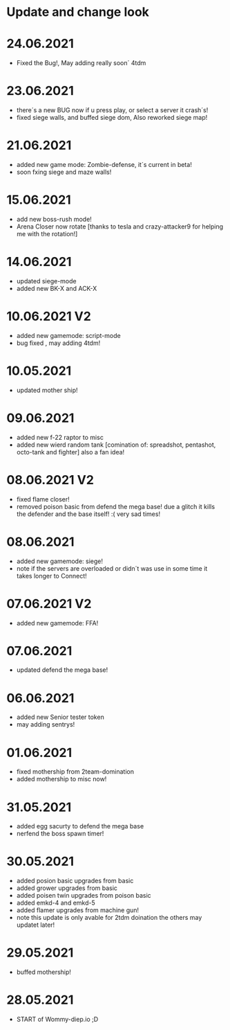 # Update and change look

# 24.06.2021
-  Fixed the Bug!, May adding really soon´ 4tdm

# 23.06.2021
- there´s a new BUG now if u press play, or select a server it crash´s!
- fixed siege walls, and buffed siege dom, Also reworked siege map!

# 21.06.2021
- added new game mode: Zombie-defense, it´s current in beta!
- soon fxing siege and maze walls!

# 15.06.2021 
- add new boss-rush  mode!
- Arena Closer now rotate [thanks to tesla and crazy-attacker9 for helping me with the rotation!]

# 14.06.2021 
- updated siege-mode
- added new BK-X and ACK-X  

# 10.06.2021 V2
- added new gamemode: script-mode
- bug fixed , may adding 4tdm!

# 10.05.2021
- updated mother ship!

# 09.06.2021 
- added new f-22 raptor to misc
- added new wierd random tank [comination of: spreadshot, pentashot, octo-tank and fighter] also a fan idea!

# 08.06.2021  V2
- fixed flame closer!
- removed poison basic from defend the mega base! due a glitch it kills the defender and the base itself! :( very sad times!

# 08.06.2021 
- added new gamemode: siege!
- note if the servers are overloaded or didn´t was use in some time it takes longer to Connect!

# 07.06.2021 V2
- added new gamemode: FFA!

# 07.06.2021
- updated defend the mega base!

# 06.06.2021
- added new Senior tester token
- may adding sentrys!

# 01.06.2021
- fixed mothership from 2team-domination
- added mothership to misc now!

# 31.05.2021
- added egg sacurty to defend the mega base
- nerfend the boss spawn timer!

# 30.05.2021
- added posion basic upgrades from basic
- added grower upgrades from basic
- added poisen twin upgrades from poison basic
- added emkd-4 and emkd-5
- added flamer upgrades from machine gun!
- note this update is only avable for 2tdm doination the others may updatet later!

# 29.05.2021
- buffed mothership!

# 28.05.2021
- START of Wommy-diep.io ;D

